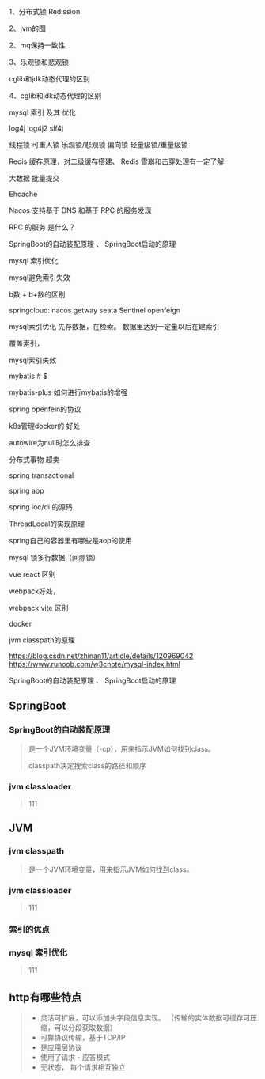 1、分布式锁
	Redission
	

2、jvm的图

2、mq保持一致性

3、乐观锁和悲观锁

cglib和jdk动态代理的区别


4、cglib和jdk动态代理的区别


mysql 索引 及其 优化

log4j log4j2 slf4j


线程锁 可重入锁  乐观锁/悲观锁  偏向锁  轻量级锁/重量级锁


Redis 缓存原理，对二级缓存搭建、 Redis 雪崩和击穿处理有一定了解

大数据 批量提交

Ehcache


Nacos 支持基于 DNS 和基于 RPC 的服务发现

RPC 的服务 是什么？

SpringBoot的自动装配原理 、  SpringBoot启动的原理


mysql 索引优化

mysql避免索引失效

b数 + b+数的区别

springcloud: nacos getway seata Sentinel openfeign


mysql索引优化
先存数据，在检索。 
数据里达到一定量以后在建索引

覆盖索引，

mysql索引失效

mybatis # $

mybatis-plus 如何进行mybatis的增强

spring openfein的协议

k8s管理docker的 好处

autowire为null时怎么排查

分布式事物 超卖

spring transactional

spring aop

spring ioc/di 的源码

ThreadLocal的实现原理

spring自己的容器里有哪些是aop的使用

mysql 锁多行数据（间隙锁）

vue react 区别

webpack好处， 

webpack vite 区别

docker

jvm classpath的原理

https://blog.csdn.net/zhinan11/article/details/120969042
https://www.runoob.com/w3cnote/mysql-index.html



SpringBoot的自动装配原理 、  SpringBoot启动的原理

## SpringBoot

### SpringBoot的自动装配原理

> 是一个JVM环境变量（-cp），用来指示JVM如何找到class。
>
> classpath决定搜索class的路径和顺序



### jvm classloader

> 111





## JVM

### jvm classpath

> 是一个JVM环境变量，用来指示JVM如何找到class。
> 



### jvm classloader

> 111











### 索引的优点

>







### mysql 索引优化

>
> 
> 111
> 
> 
>  
> 
> 
> 
>





## http有哪些特点

>- 灵活可扩展，可以添加头字段信息实现。 （传输的实体数据可缓存可压缩，可以分段获取数据）
>- 可靠协议传输，基于TCP/IP
>- 是应用层协议
>- 使用了请求 - 应答模式
>- 无状态， 每个请求相互独立
